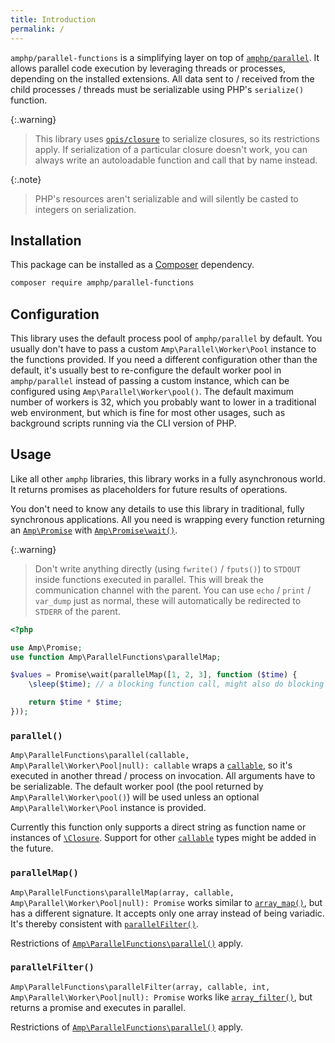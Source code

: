 ```yaml
---
title: Introduction
permalink: /
---
```

`amphp/parallel-functions` is a simplifying layer on top of [`amphp/parallel`](https://github.com/amphp/parallel).
It allows parallel code execution by leveraging threads or processes, depending on the installed extensions.
All data sent to / received from the child processes / threads must be serializable using PHP's `serialize()` function.

{:.warning}
> This library uses [`opis/closure`](https://github.com/opis/closure) to serialize closures, so its restrictions apply.
> If serialization of a particular closure doesn't work, you can always write an autoloadable function and call that by name instead.

{:.note}
> PHP's resources aren't serializable and will silently be casted to integers on serialization.

## Installation

This package can be installed as a [Composer](https://getcomposer.org/) dependency.

```bash
composer require amphp/parallel-functions
```

## Configuration

This library uses the default process pool of `amphp/parallel` by default.
You usually don't have to pass a custom `Amp\Parallel\Worker\Pool` instance to the functions provided.
If you need a different configuration other than the default, it's usually best to re-configure the default worker pool in `amphp/parallel` instead of passing a custom instance, which can be configured using `Amp\Parallel\Worker\pool()`.
The default maximum number of workers is 32, which you probably want to lower in a traditional web environment, but which is fine for most other usages, such as background scripts running via the CLI version of PHP.

## Usage

Like all other `amphp` libraries, this library works in a fully asynchronous world.
It returns promises as placeholders for future results of operations.

You don't need to know any details to use this library in traditional, fully synchronous applications.
All you need is wrapping every function returning an [`Amp\Promise`](https://amphp.org/amp/promises/) with [`Amp\Promise\wait()`](https://amphp.org/amp/promises/miscellaneous#wait).

{:.warning}
> Don't write anything directly (using `fwrite()` / `fputs()`) to `STDOUT` inside functions executed in parallel.
> This will break the communication channel with the parent.
> You can use `echo` / `print` / `var_dump` just as normal, these will automatically be redirected to `STDERR` of the parent.

```php
<?php

use Amp\Promise;
use function Amp\ParallelFunctions\parallelMap;

$values = Promise\wait(parallelMap([1, 2, 3], function ($time) {
    \sleep($time); // a blocking function call, might also do blocking I/O here

    return $time * $time;
}));
```

### `parallel()`

`Amp\ParallelFunctions\parallel(callable, Amp\Parallel\Worker\Pool|null): callable` wraps a [`callable`](https://secure.php.net/callable), so it's executed in another thread / process on invocation.
All arguments have to be serializable.
The default worker pool (the pool returned by `Amp\Parallel\Worker\pool()`) will be used unless an optional `Amp\Parallel\Worker\Pool` instance is provided.

Currently this function only supports a direct string as function name or instances of [`\Closure`](https://secure.php.net/Closure).
Support for other [`callable`](https://secure.php.net/callable) types might be added in the future.

### `parallelMap()`

`Amp\ParallelFunctions\parallelMap(array, callable, Amp\Parallel\Worker\Pool|null): Promise` works similar to [`array_map()`](https://secure.php.net/array_map), but has a different signature.
It accepts only one array instead of being variadic.
It's thereby consistent with [`parallelFilter()`](#parallelfilter).

Restrictions of [`Amp\ParallelFunctions\parallel()`](#parallel) apply.

### `parallelFilter()`

`Amp\ParallelFunctions\parallelFilter(array, callable, int, Amp\Parallel\Worker\Pool|null): Promise` works like [`array_filter()`](https://secure.php.net/array_filter), but returns a promise and executes in parallel.

Restrictions of [`Amp\ParallelFunctions\parallel()`](#parallel) apply.
